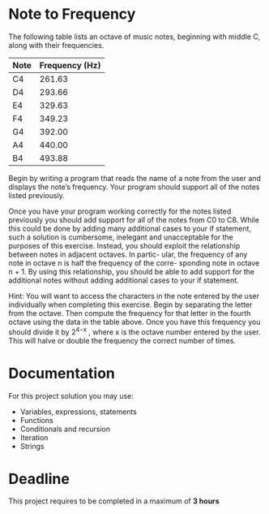 # Note to Frequency

The following table lists an octave of music notes, beginning with middle C, along
with their frequencies.

| Note | Frequency (Hz) |
|------|-----------|
|   C4   |    261.63      |
|   D4   |    293.66      |
|   E4   |    329.63      |  
|   F4   |    349.23      |  
|   G4   |    392.00      |  
|   A4   |    440.00      |  
|   B4   |    493.88      |  


Begin by writing a program that reads the name of a note from the user and displays the note’s frequency. 
Your program should support all of the notes listed previously.

Once you have your program working correctly for the notes listed previously you should add support for all of the notes from C0 to C8. 
While this could be done by adding many additional cases to your if statement, such a solution is cumbersome, inelegant and unacceptable for the purposes of this exercise. 
Instead, you should exploit the relationship between notes in adjacent octaves. 
In partic- ular, the frequency of any note in octave n is half the frequency of the corre- sponding note in octave n + 1. 
By using this relationship, you should be able to add support for the additional notes without adding additional cases to your if statement.

Hint: You will want to access the characters in the note entered by the user individually when completing this exercise. 
Begin by separating the letter from the octave. 
Then compute the frequency for that letter in the fourth octave using the data in the table above. Once you have this frequency you should divide it by 2<sup>4−x</sup> , 
where x is the octave number entered by the user. This will halve or double the frequency the correct number of times.


# Documentation

For this project solution you may use:

- Variables, expressions, statements
- Functions
- Conditionals and recursion
- Iteration
- Strings

# Deadline

This project requires to be completed in a maximum of **3 hours**
